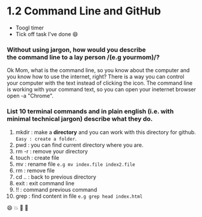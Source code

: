 # 1.2 Command Line and GitHub
 * Toogl timer 
 * Tick off task I've done :smile:

### Without using jargon, how would you describe<br>the command line to a lay person /(e.g yourmom)/?
Ok Mom, what is the command line, so you know about the computer and you know how to use the internet, right? There is a way you can control your computer with the text instead of clicking the icon. The command line is working with your command text, so you can open your ineternet browser open -a "Chrome". 
### List 10 terminal commands and in plain english (i.e. with minimal technical jargon) describe what they do.
 1. mkdir : make a **directory** and you can work with this directory for github. `Easy : create a folder`.
 2. pwd : you can find current directory where you are.
 3. rm -r : remove your directory 
 4. touch : create file 
 5. mv : rename file `e.g mv index.file index2.file`
 6. rm : remove file
 7. cd .. : back to previous directory
 8. exit : exit command line
 9. !! : command previous command 
 10. grep : find content in file `e.g grep head index.html`

 :smile: :boom: :dog: :wave:
